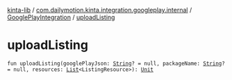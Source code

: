 [kinta-lib](../../index.md) / [com.dailymotion.kinta.integration.googleplay.internal](../index.md) / [GooglePlayIntegration](index.md) / [uploadListing](./upload-listing.md)

# uploadListing

`fun uploadListing(googlePlayJson: `[`String`](https://kotlinlang.org/api/latest/jvm/stdlib/kotlin/-string/index.html)`? = null, packageName: `[`String`](https://kotlinlang.org/api/latest/jvm/stdlib/kotlin/-string/index.html)`? = null, resources: `[`List`](https://kotlinlang.org/api/latest/jvm/stdlib/kotlin.collections/-list/index.html)`<ListingResource>): `[`Unit`](https://kotlinlang.org/api/latest/jvm/stdlib/kotlin/-unit/index.html)